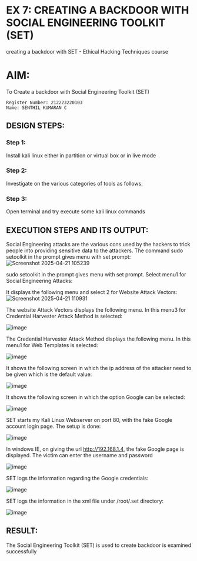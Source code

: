 # EX 7: CREATING A BACKDOOR WITH SOCIAL ENGINEERING TOOLKIT (SET)
creating a backdoor with SET - Ethical Hacking Techniques course

# AIM:
To Create a backdoor with Social Engineering Toolkit (SET)
```
Register Number: 212223220103
Name: SENTHIL KUMARAN C
```
## DESIGN STEPS:

### Step 1:

Install kali linux either in partition or virtual box or in live mode


### Step 2:

Investigate on the various categories of tools as follows:

### Step 3:

Open terminal and try execute some kali linux commands

## EXECUTION STEPS AND ITS OUTPUT:
Social Engineering attacks are the various cons used by the hackers to trick people into providing sensitive data to the attackers. 
The command sudo setoolkit in the prompt gives menu with set prompt:
![Screenshot 2025-04-21 105239](https://github.com/user-attachments/assets/66ea94cb-7b4a-44d4-9977-4ad62cd34745)



sudo setoolkit in the prompt gives menu with set prompt. Select menu1 for Social Engineering Attacks:

It displays the following menu and select 2 for Website Attack Vectors:
![Screenshot 2025-04-21 110931](https://github.com/user-attachments/assets/fd85557e-a5fb-4380-b65e-e089cc7929ee)




The website Attack Vectors displays the following menu. In this menu3 for Credential Harvester Attack Method is selected:

![image](https://github.com/user-attachments/assets/0813516c-1a21-48ab-940b-1496b0b60737)





The Credential Harvester Attack Method displays the following menu. In this menu1 for Web Templates is selected:

![image](https://github.com/user-attachments/assets/015c4b2d-e1f9-44e4-8a69-6196b2d670fc)





It shows the following screen in which the ip address of the attacker need to be given which is the default value:

![image](https://github.com/user-attachments/assets/aa271541-d765-469f-b98d-4e4b6a134197)



It shows the following screen in which the option Google can be selected:

![image](https://github.com/user-attachments/assets/7b9312fb-74b9-433c-9744-7aee5dc05965)





SET starts my Kali Linux Webserver on port 80, with the fake Google account login page. The setup is done:

![image](https://github.com/user-attachments/assets/d4bfe216-cd6a-4d22-b5e7-c1748f9e3636)





In windows IE, on giving the url http://192.168.1.4, the fake Google page is displayed. The victim can enter the username and password

![image](https://github.com/user-attachments/assets/dbad4d06-9ca3-4b72-b030-9c37c3f0f59f)



SET logs the information regarding the Google credentials:

![image](https://github.com/user-attachments/assets/d4e10845-1a69-41f3-92a5-0bd2d2870b42)




SET logs the information in the xml file under /root/.set directory:

![image](https://github.com/user-attachments/assets/eb860581-4b9f-4923-b762-13423fb56ee0)


## RESULT:
The Social Engineering Toolkit (SET) is used to create backdoor is  examined successfully
